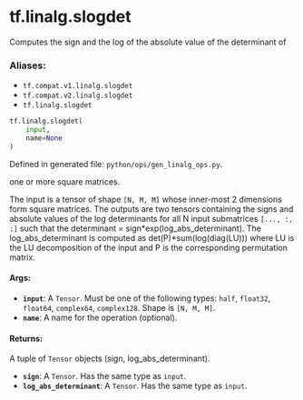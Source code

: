 <div itemscope itemtype="http://developers.google.com/ReferenceObject">
<meta itemprop="name" content="tf.linalg.slogdet" />
<meta itemprop="path" content="Stable" />
</div>

# tf.linalg.slogdet

Computes the sign and the log of the absolute value of the determinant of

### Aliases:

* `tf.compat.v1.linalg.slogdet`
* `tf.compat.v2.linalg.slogdet`
* `tf.linalg.slogdet`

``` python
tf.linalg.slogdet(
    input,
    name=None
)
```



Defined in generated file: `python/ops/gen_linalg_ops.py`.

<!-- Placeholder for "Used in" -->

one or more square matrices.

The input is a tensor of shape `[N, M, M]` whose inner-most 2 dimensions
form square matrices. The outputs are two tensors containing the signs and
absolute values of the log determinants for all N input submatrices
`[..., :, :]` such that the determinant = sign*exp(log_abs_determinant).
The log_abs_determinant is computed as det(P)*sum(log(diag(LU))) where LU
is the LU decomposition of the input and P is the corresponding
permutation matrix.

#### Args:


* <b>`input`</b>: A `Tensor`. Must be one of the following types: `half`, `float32`, `float64`, `complex64`, `complex128`.
  Shape is `[N, M, M]`.
* <b>`name`</b>: A name for the operation (optional).


#### Returns:

A tuple of `Tensor` objects (sign, log_abs_determinant).


* <b>`sign`</b>: A `Tensor`. Has the same type as `input`.
* <b>`log_abs_determinant`</b>: A `Tensor`. Has the same type as `input`.